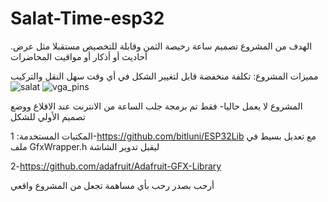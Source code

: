 # Salat-Time-esp32
.الهدف من المشروع تصميم ساعة رخيصة الثمن وقابلة للتخصيص مستقبلا مثل عرض أحاديث أو أذكار أو مواقيت المحاضرات

مميزات المشروع:
تكلفة منخفضة
قابل لتغيير الشكل في أي وقت
سهل النقل والتركيب
![salat](https://raw.githubusercontent.com/ens4dz/Salat-Time-esp32/master/salat.jpg)
![vga_pins](https://raw.githubusercontent.com/ens4dz/Salat-Time-esp32/master/vga_pins.jpg)

المشروع لا يعمل حاليا- فقط تم برمجة جلب الساعة من الانترنت عند الاقلاع ووضع تصميم الأولي 
للشكل

المكتبات المستخدمة:
1-https://github.com/bitluni/ESP32Lib 
مع تعديل بسيط في ملف GfxWrapper.h ليقبل تدوير الشاشة 

2-https://github.com/adafruit/Adafruit-GFX-Library

أرحب بصدر رحب بأي مساهمة تجعل من المشروع واقعي
